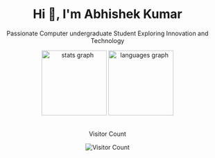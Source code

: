 <h1 align="center">Hi 👋, I'm Abhishek Kumar</h1>
<p align="center">Passionate Computer undergraduate Student Exploring Innovation and Technology</p>

<div align="center">
  <img src="https://github-readme-stats.vercel.app/api?username=abhishek-kumar-21&hide_title=false&hide_rank=false&show_icons=true&include_all_commits=true&count_private=true&disable_animations=false&theme=dracula&locale=en&hide_border=false" height="150" alt="stats graph"  />

  <img src="https://github-readme-stats.vercel.app/api/top-langs?username=abhishek-kumar-21&locale=en&hide_title=false&layout=compact&card_width=320&langs_count=5&theme=dracula&hide_border=false" height="150" alt="languages graph"  />
</div>

<br>

<p align="center">Visitor Count</p>

<p align="center">
  <img src="https://profile-counter.glitch.me/{abhishek-kumar-21}/count.svg" alt="Visitor Count">
</p>
